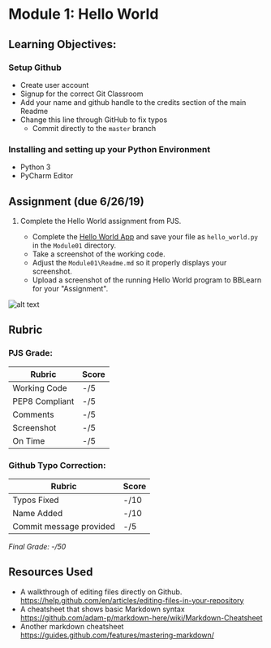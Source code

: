 # Module 1: Hello World

## Learning Objectives:

### Setup Github
 - Create user account
 - Signup for the correct Git Classroom
 - Add your name and github handle to the credits section of the main Readme
 - Change this line through GitHub to fix typos
   - Commit directly to the `master` branch   

### Installing and setting up your Python Environment
 - Python 3
 - PyCharm Editor
 
## Assignment (due 6/26/19)

1. Complete the Hello World assignment from PJS.
   
   - Complete the [Hello World App](https://github.com/biomed-bioinformatics-bootcamp/python-jumpstart-course-demos/tree/master/apps/01_hello_world) and save your file as `hello_world.py` in the `Module01` directory.
   - Take a screenshot of the working code.
   - Adjust the `Module01\Readme.md` so it properly displays your screenshot.  
   - Upload a screenshot of the running Hello World program to BBLearn for your "Assignment".
   
 ![alt text](https://i.imgur.com/Gt8HSoZ.png "Hello, World!")


## Rubric

### PJS Grade:

|  Rubric        | Score | 
|----------------|-------|
| Working Code   |  -/5  |
| PEP8 Compliant |  -/5  |
| Comments       |  -/5  |
| Screenshot     |  -/5  |
| On Time        |  -/5  |

### Github Typo Correction:

|  Rubric                 | Score  | 
|-------------------------|--------|
| Typos Fixed             |   -/10 |
| Name Added              |   -/10 |
| Commit message provided |   -/5  |

*Final Grade: -/50*

## Resources Used

- A walkthrough of editing files directly on Github. https://help.github.com/en/articles/editing-files-in-your-repository
- A cheatsheet that shows basic Markdown syntax https://github.com/adam-p/markdown-here/wiki/Markdown-Cheatsheet
- Another markdown cheatsheet https://guides.github.com/features/mastering-markdown/
